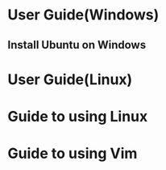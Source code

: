 User Guide(Windows)
===================

Install Ubuntu on Windows
-------------------------

User Guide(Linux)
=================

Guide to using Linux
====================

Guide to using Vim
==================

